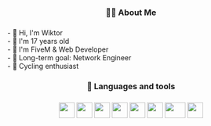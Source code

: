<img src="https://cdn.discordapp.com/attachments/977673745340694578/1213143714327957555/teo_bg.png?ex=65f46720&is=65e1f220&hm=c8eff114daa4db5b694ac418a52e750e6d5931e9f570d6599be891c9f51062b9&" alt="">

###

<h3 align="center">👩‍💻 About Me</h3>

###

<p align="left">- 🩷 Hi, I'm Wiktor<br>- 🤍 I'm 17 years old<br>- 🩷 I'm FiveM & Web Developer<br>- 🤍 Long-term goal: Network Engineer <br>- 🩷 Cycling enthusiast</p>

###

<h3 align="center">📨 Languages and tools</h3>

###

<p align="center">
    <img src="https://media.discordapp.net/attachments/977673745340694578/1213151120877424650/html5.226x256.png?ex=65f46e06&is=65e1f906&hm=4cd7f7624089ec92ae740a4769c85bb5e5acf655595e34ddf4effe5d62447741&=&format=webp&quality=lossless" alt="" height="32" width="32">
    <img src="https://media.discordapp.net/attachments/977673745340694578/1213151121170898974/css3-plain.225x256.png?ex=65f46e06&is=65e1f906&hm=b25e8f255c672eb419bebb654f62a1e1391ffe4a669a9b98e9f177ea6a4c1060&=&format=webp&quality=lossless" alt="" height="32" width="32">
    <img src="https://media.discordapp.net/attachments/977673745340694578/1213151122173333525/javascript-js.256x256.png?ex=65f46e06&is=65e1f906&hm=a380daf21e6d3b199a4ff01e875c935a0c9a542ed6ae10ebfe22ff169347e26a&=&format=webp&quality=lossless" alt="" height="32" width="32">
    <img src="https://media.discordapp.net/attachments/977673745340694578/1213151122416468029/file-type-lua.256x256.png?ex=65f46e06&is=65e1f906&hm=d27be6392f665c50b29c2573a991d7baf525cf108682824f215263a5551e351d&=&format=webp&quality=lossless" alt="" height="32" width="32">
    <img src="https://media.discordapp.net/attachments/977673745340694578/1213151121900576818/visual-studio-code.256x255.png?ex=65f46e06&is=65e1f906&hm=0418248b956ce5b04fb5d967f40ad440fa173e5bb9a71b6939dd0dfde59f21dc&=&format=webp&quality=lossless" alt="" height="32" width="32">
    <img src="https://media.discordapp.net/attachments/977673745340694578/1213151121430810634/windows-azure.256x256.png?ex=65f46e06&is=65e1f906&hm=857a9d2dcf05955d9c1c2f743ddd1fa3303d7107c9549177c16459dd480a5284&=&format=webp&quality=lossless" alt="" height="32" width="32">
    <img src="https://media.discordapp.net/attachments/977673745340694578/1213153642241327175/mysql-original-wordmark.256x133.png?ex=65f4705f&is=65e1fb5f&hm=bd7021bd1424942ab340954b1985e41c06d32636dca6154be462224cbd85228b&=&format=webp&quality=lossless" alt="" height="32" width="42">
    <img src="https://media.discordapp.net/attachments/977673745340694578/1213151120625762334/photoshop.png?ex=65f46e06&is=65e1f906&hm=5ab4085c106ad047fe7dc4f0f5e8e0e33fbf9fddd54854823f7103ec6ca9f1da&=&format=webp&quality=lossless" alt="" height="32" width="32">
</p>

###
